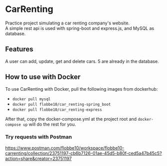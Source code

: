 # CarRenting
Practice project simulating a car renting company's website. <br />
A simple rest api is used with spring-boot and express.js, and MySQL as database.

## Features
A user can add, update, get and delete cars. 5 are already in the database.

## How to use with Docker
To use CarRenting with Docker, pull the following images from dockerhub: <br />
- `docker pull mysql` <br />
- `docker pull flobbe10/car_renting-spring_boot` <br />
- `docker pull flobbe10/car_renting-express` <br />

After that, copy the docker-compose.yml at the project root and `docker-compose up` will do the rest for you.

### Try requests with Postman
https://www.postman.com/flobbe10/workspace/flobbe10-carrenting/collection/23751197-cb6b7126-01ae-45d5-b80f-ced5a47b45c5?action=share&creator=23751197